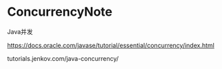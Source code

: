 # ConcurrencyNote
Java并发

https://docs.oracle.com/javase/tutorial/essential/concurrency/index.html

tutorials.jenkov.com/java-concurrency/

